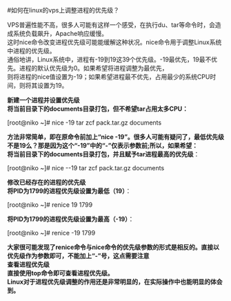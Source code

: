 <!-- --- tag:  云主机 vps nice 进程 ps 进阶  -->


#如何在linux的vps上调整进程的优先级？


VPS普遍性能不高，很多人可能有这样一个感受，在执行du、tar等命令时，会造成系统负载飙升，Apache响应缓慢。<br>
这时nice命令改变进程优先级可能能缓解这种状况。nice命令用于调整Linux系统中进程的优先级。<br>
通俗地讲，Linux系统中，进程有-19到19这39个优先级。-19最优先，19最不优先。进程的默认优先级为0。如果希望将进程调整为最优先，<br>则将进程的nice值设置为-19；如果希望进程最不优先，占用最少的系统CPU时间，则将其设置为19。<br>
 
**新建一个进程并设置优先级**<br>
**将当前目录下的documents目录打包，但不希望tar占用太多CPU：**<br>

[root@niko ~]# nice -19 tar zcf pack.tar.gz documents<br>

**方法非常简单，即在原命令前加上“nice -19”。很多人可能有疑问了，最低优先级不是19么？那是因为这个“-19”中的“-”仅表示参数前;所以，如果希望：**<br>
**将当前目录下的documents目录打包，并且赋予tar进程最高的优先级**：<br>

[root@niko ~]# nice --19 tar zcf pack.tar.gz documents<br>
 
**修改已经存在的进程的优先级<br>
将PID为1799的进程优先级设置为最低（19）**：<br>

[root@niko ~]# renice 19 1799<br>

**将PID为1799的进程优先级设置为最高（-19）**：<br>

[root@niko ~]# renice -19 1799<br>

**大家很可能发现了renice命令与nice命令的优先级参数的形式是相反的。直接以优先级作为参数即可，不能加上“-”号，这点需要注意<br>
查看进程优先级<br>
直接使用top命令即可查看进程优先级。<br>
Linux对于进程优先级调整的作用还是非常明显的，在实际操作中也能明显的体会到。**